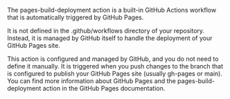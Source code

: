 The pages-build-deployment action is a built-in GitHub Actions workflow that is automatically triggered by GitHub Pages. 

It is not defined in the .github/workflows directory of your repository. Instead, it is managed
by GitHub itself to handle the deployment of your GitHub Pages site. 

This action is configured and managed by GitHub, and you do not need to define it manually. 
It is triggered when you push changes to the branch that is configured to publish your GitHub 
Pages site (usually gh-pages or main).  
You can find more information about GitHub Pages and the pages-build-deployment action in
the GitHub Pages documentation.